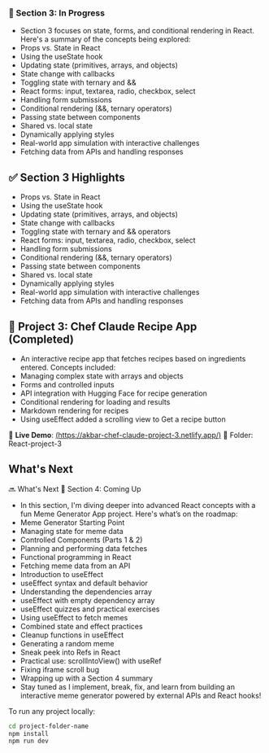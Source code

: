 

### 🚧 Section 3: In Progress

- Section 3 focuses on state, forms, and conditional rendering in React. Here's a summary of the concepts being explored:
- Props vs. State in React
- Using the useState hook
- Updating state (primitives, arrays, and objects)
- State change with callbacks
- Toggling state with ternary and &&
- React forms: input, textarea, radio, checkbox, select
- Handling form submissions
- Conditional rendering (&&, ternary operators)
- Passing state between components
- Shared vs. local state
- Dynamically applying styles
- Real-world app simulation with interactive challenges
- Fetching data from APIs and handling responses

## ✅ Section 3 Highlights

-  Props vs. State in React
-  Using the useState hook
-  Updating state (primitives, arrays, and objects)
-  State change with callbacks
-  Toggling state with ternary and && operators
-  React forms: input, textarea, radio, checkbox, select
-  Handling form submissions
-  Conditional rendering (&&, ternary operators)
-  Passing state between components
-  Shared vs. local state
-  Dynamically applying styles
-  Real-world app simulation with interactive challenges
-  Fetching data from APIs and handling responses

## 📌 Project 3: Chef Claude Recipe App (Completed)

- An interactive recipe app that fetches recipes based on ingredients entered. Concepts included:
- Managing complex state with arrays and objects
- Forms and controlled inputs
- API integration with Hugging Face for recipe generation
- Conditional rendering for loading and results
- Markdown rendering for recipes
- Using useEffect added a scrolling view to Get a recipe button

🔗 **Live Demo**: [(https://akbar-chef-claude-project-3.netlify.app/)]((https://akbar-chef-claude-project-3.netlify.app/))
📂 Folder: React-project-3



## What's Next

🔜 What's Next
🚧 Section 4: Coming Up
- In this section, I'm diving deeper into advanced React concepts with a fun Meme Generator App project. Here's what’s on the roadmap:
- Meme Generator Starting Point
- Managing state for meme data
- Controlled Components (Parts 1 & 2)
- Planning and performing data fetches
- Functional programming in React
- Fetching meme data from an API
- Introduction to useEffect
- useEffect syntax and default behavior
- Understanding the dependencies array
- useEffect with empty dependency array
- useEffect quizzes and practical exercises
- Using useEffect to fetch memes
- Combined state and effect practices
- Cleanup functions in useEffect
- Generating a random meme
- Sneak peek into Refs in React
- Practical use: scrollIntoView() with useRef
- Fixing iframe scroll bug
- Wrapping up with a Section 4 summary
- Stay tuned as I implement, break, fix, and learn from building an interactive meme generator powered by external APIs and React hooks!


To run any project locally:

```bash
cd project-folder-name
npm install
npm run dev

